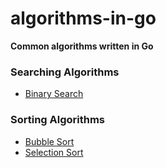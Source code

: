 # algorithms-in-go
**Common algorithms written in Go**

### Searching Algorithms
- [Binary Search](https://github.com/ryanjsheehan1/algorithms-in-go/blob/main/binary-search/)

### Sorting Algorithms
- [Bubble Sort](https://github.com/ryanjsheehan1/algorithms-in-go/blob/main/bubble-sort/)
- [Selection Sort](https://github.com/ryanjsheehan1/algorithms-in-go/blob/main/selection-sort/)
